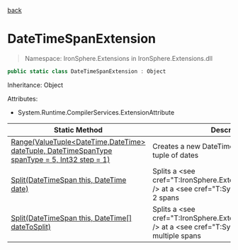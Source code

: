 ﻿[back](/IronSphere.Extensions/types)

# DateTimeSpanExtension

> Namespace: IronSphere.Extensions in  IronSphere.Extensions.dll



```csharp
public static class DateTimeSpanExtension : Object
```
Inheritance: Object



Attributes:
        
* System.Runtime.CompilerServices.ExtensionAttribute




| Static Method | Description |
| --- | --- |
| [Range(ValueTuple&lt;DateTime,DateTime&gt; dateTuple, DateTimeSpanType spanType = 5, Int32 step = 1)](DateTimeSpanExtension_Range(ValueTuple-DateTime,DateTime-,DateTimeSpanType,Int32)) | Creates a new DateTimeSpan-object from a tuple of dates |
| [Split(DateTimeSpan this, DateTime date)](DateTimeSpanExtension_Split(DateTimeSpan,DateTime)) | Splits a &lt;see cref=&quot;T:IronSphere.Extensions.DateTimeSpan&quot; /&gt; at a &lt;see cref=&quot;T:System.DateTime&quot; /&gt; into 2 spans |
| [Split(DateTimeSpan this, DateTime[] dateToSplit)](DateTimeSpanExtension_Split(DateTimeSpan,DateTime[])) | Splits a &lt;see cref=&quot;T:IronSphere.Extensions.DateTimeSpan&quot; /&gt; at a &lt;see cref=&quot;T:System.DateTime&quot; /&gt; into multiple spans |
